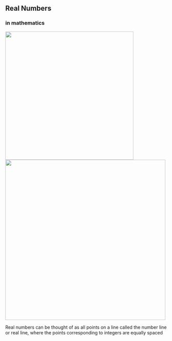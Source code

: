 ## Real Numbers
### in mathematics

<div>
<img src="../img/real_numbers_line.png" width="400" align="left"/>
</div>

<div>
<img src="../img/real_numbers_set.png" width="500"/>
</div>

Real numbers can be thought of as all points on a line called the number line or real line, where the points corresponding to integers are equally spaced
